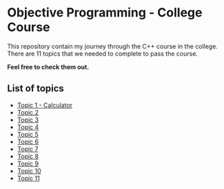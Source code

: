 # Objective Programming - College Course
This repository contain my journey through the C++ course in the college. There are 11 topics that we needed to complete to pass the course.

**Feel free to check them out.**

## List of topics
* [Topic 1 - Calculator](https://github.com/SSketcher/Python---Machine_Learning/tree/master/Objective_Programming---College/Topic_1)
* [Topic 2](https://github.com/SSketcher/Python---Machine_Learning/tree/master/Objective_Programming---College/Topic_2)
* [Topic 3](https://github.com/SSketcher/Python---Machine_Learning/tree/master/Objective_Programming---College/Topic_3)
* [Topic 4](https://github.com/SSketcher/Python---Machine_Learning/tree/master/Objective_Programming---College/Topic_4)
* [Topic 5](https://github.com/SSketcher/Python---Machine_Learning/tree/master/Objective_Programming---College/Topic_5)
* [Topic 6](https://github.com/SSketcher/Python---Machine_Learning/tree/master/Objective_Programming---College/Topic_6)
* [Topic 7](https://github.com/SSketcher/Python---Machine_Learning/tree/master/Objective_Programming---College/Topic_7)
* [Topic 8](https://github.com/SSketcher/Python---Machine_Learning/tree/master/Objective_Programming---College/Topic_8)
* [Topic 9](https://github.com/SSketcher/Python---Machine_Learning/tree/master/Objective_Programming---College/Topic_9)
* [Topic 10](https://github.com/SSketcher/Python---Machine_Learning/tree/master/Objective_Programming---College/Topic_10)
* [Topic 11](https://github.com/SSketcher/Python---Machine_Learning/tree/master/Objective_Programming---College/Topic_11)


